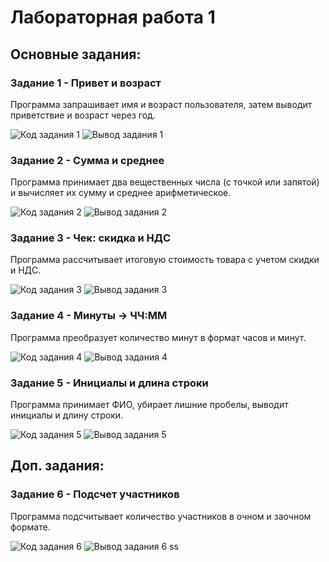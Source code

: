 # Лабораторная работа 1
## Основные задания:

### Задание 1 - Привет и возраст 
Программа запрашивает имя и возраст пользователя, затем выводит приветствие и возраст через год.

![Код задания 1](screenshots/task1_code.bmp)
![Вывод задания 1](screenshots/task1_output.bmp)


### Задание 2 - Сумма и среднее
Программа принимает два вещественных числа (с точкой или запятой) и вычисляет их сумму и среднее арифметическое.

![Код задания 2](screenshots/task2_code.bmp)
![Вывод задания 2](screenshots/task2_output.bmp)


### Задание 3 - Чек: скидка и НДС
Программа рассчитывает итоговую стоимость товара с учетом скидки и НДС.

![Код задания 3](screenshots/task3_code.bmp)
![Вывод задания 3](screenshots/task3_output.bmp)


### Задание 4 - Минуты → ЧЧ:ММ
Программа преобразует количество минут в формат часов и минут.

![Код задания 4](screenshots/task4_code.bmp)
![Вывод задания 4](screenshots/task4_output.bmp)


### Задание 5 - Инициалы и длина строки
Программа принимает ФИО, убирает лишние пробелы, выводит инициалы и длину строки.

![Код задания 5](screenshots/task5_code.bmp)
![Вывод задания 5](screenshots/task5_output.bmp)


## Доп. задания:

### Задание 6 - Подсчет участников 
Программа подсчитывает количество участников в очном и заочном формате.

![Код задания 6](screenshots/task6_code.bmp)
![Вывод задания 6](screenshots/task6_output.bmp)
ss